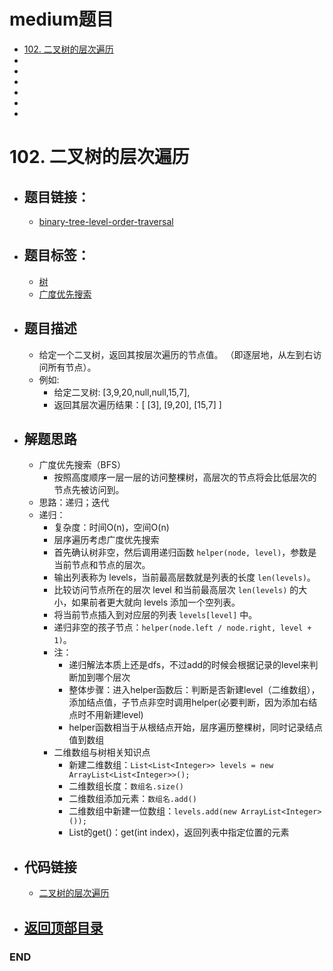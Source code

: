 # medium题目

<!-- GFM-TOC -->
* [102. 二叉树的层次遍历](#102-二叉树的层次遍历)
* []()
* []()
* []()
* []()
* []()
* []()
<!-- GFM-TOC -->



# 102. 二叉树的层次遍历
- ## 题目链接：
  - [binary-tree-level-order-traversal](https://leetcode-cn.com/problems/binary-tree-level-order-traversal/)
  
- ## 题目标签：
  - [树](https://github.com/anliux/PracticePool/blob/master/LeetCode/docs/Tree.md)
  - [广度优先搜索](https://github.com/anliux/PracticePool/blob/master/LeetCode/docs/Breadth-first%20Search.md)

- ## 题目描述
  - 给定一个二叉树，返回其按层次遍历的节点值。 （即逐层地，从左到右访问所有节点）。
  - 例如: 
    - 给定二叉树: [3,9,20,null,null,15,7],
    - 返回其层次遍历结果：[ [3], [9,20], [15,7] ]

- ## 解题思路
  - 广度优先搜索（BFS）
    - 按照高度顺序一层一层的访问整棵树，高层次的节点将会比低层次的节点先被访问到。
  - 思路：递归；迭代
  - 递归：
    - 复杂度：时间O(n)，空间O(n)
    - 层序遍历考虑广度优先搜索
    - 首先确认树非空，然后调用递归函数 `helper(node, level)`，参数是当前节点和节点的层次。
    - 输出列表称为 levels，当前最高层数就是列表的长度 `len(levels)`。
    - 比较访问节点所在的层次 level 和当前最高层次 `len(levels)` 的大小，如果前者更大就向 levels 添加一个空列表。
    - 将当前节点插入到对应层的列表 `levels[level]` 中。
    - 递归非空的孩子节点：`helper(node.left / node.right, level + 1)`。
    - 注：
      - 递归解法本质上还是dfs，不过add的时候会根据记录的level来判断加到哪个层次
      - 整体步骤：进入helper函数后：判断是否新建level（二维数组），添加结点值，子节点非空时调用helper(必要判断，因为添加右结点时不用新建level)
      - helper函数相当于从根结点开始，层序遍历整棵树，同时记录结点值到数组
    - 二维数组与树相关知识点
      - 新建二维数组：`List<List<Integer>> levels = new ArrayList<List<Integer>>();`
      - 二维数组长度：`数组名.size()`
      - 二维数组添加元素：`数组名.add()`
      - 二维数组中新建一位数组：`levels.add(new ArrayList<Integer>());`
      - List的get()：get(int index)，返回列表中指定位置的元素

- ## 代码链接
  - [二叉树的层次遍历](https://github.com/anliux/PracticePool/blob/master/LeetCode/src/0102-binary-tree-level-order-traversal.java)

<!-- GFM-TOC -->
* ## [返回顶部目录](#medium题目)
<!-- GFM-TOC -->






### END
